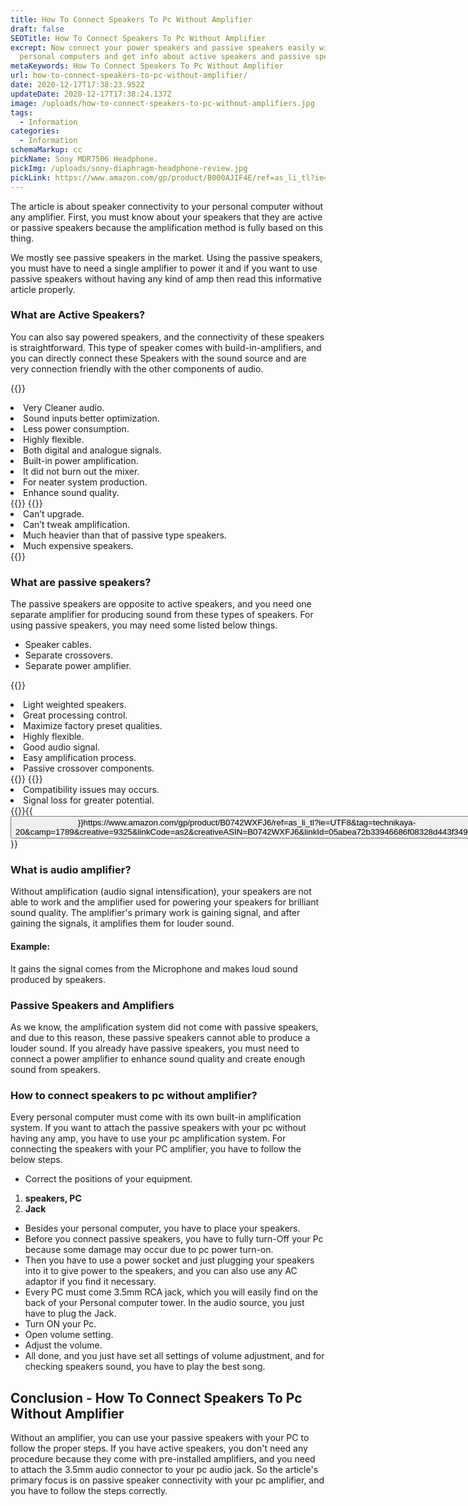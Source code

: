 ```yaml
---
title: How To Connect Speakers To Pc Without Amplifier
draft: false
SEOTitle: How To Connect Speakers To Pc Without Amplifier
excrept: Now connect your power speakers and passive speakers easily with your
  personal computers and get info about active speakers and passive speakers.
metaKeywords: How To Connect Speakers To Pc Without Amplifier
url: how-to-connect-speakers-to-pc-without-amplifier/
date: 2020-12-17T17:38:23.952Z
updateDate: 2020-12-17T17:38:24.137Z
image: /uploads/how-to-connect-speakers-to-pc-without-amplifiers.jpg
tags:
  - Information
categories:
  - Information
schemaMarkup: cc
pickName: Sony MDR7506 Headphone.
pickImg: /uploads/sony-diaphragm-headphone-review.jpg
pickLink: https://www.amazon.com/gp/product/B000AJIF4E/ref=as_li_tl?ie=UTF8&tag=technikaya-20&camp=1789&creative=9325&linkCode=as2&creativeASIN=B000AJIF4E&linkId=bac568bc2332dd39840b9f3d4e6c00ba
---
```

The article is about speaker connectivity to your personal computer without any amplifier. First, you must know about your speakers that they are active or passive speakers because the amplification method is fully based on this thing. 

We mostly see passive speakers in the market. Using the passive speakers, you must have to need a single amplifier to power it and if you want to use passive speakers without having any kind of amp then read this informative article properly.

### What are Active Speakers?

You can also say powered speakers, and the connectivity of these speakers is straightforward. This type of speaker comes with build-in-amplifiers, and you can directly connect these Speakers with the sound source and are very connection friendly with the other components of audio.

{{<pros>}}

<li>Very Cleaner audio.</li>
<li>Sound inputs better optimization.</li>
<li>Less power consumption.</li>
<li>Highly flexible.</li>
<li>Both digital and analogue signals.</li>
<li>Built-in power amplification. </li>
<li>It did not burn out the mixer.</li>
<li>For neater system production.</li>
<li>Enhance sound quality.</li>
{{</pros>}}
{{<cons>}}
<li>Can’t upgrade.</li>
<li>Can’t tweak amplification.</li>
<li>Much heavier than that of passive type speakers.</li>
<li>Much expensive speakers.</li>
{{</cons>}}

### What are passive speakers?

The passive speakers are opposite to active speakers, and you need one separate amplifier for producing sound from these types of speakers. For using passive speakers, you may need some listed below things.

* Speaker cables.
* Separate crossovers.
* Separate power amplifier.

{{<pros>}}

<li>Light weighted speakers.</li>
<li>Great processing control.</li>
<li>Maximize factory preset qualities.</li>
<li>Highly flexible.</li>
<li>Good audio signal.</li>
<li>Easy amplification process.</li>
<li>Passive crossover components.</li>
{{</pros>}}
{{<cons>}}
<li>Compatibility issues may occurs.</li>
<li>Signal loss for greater potential.</li>
{{</cons>}}{{<button>}}https://www.amazon.com/gp/product/B0742WXFJ6/ref=as_li_tl?ie=UTF8&tag=technikaya-20&camp=1789&creative=9325&linkCode=as2&creativeASIN=B0742WXFJ6&linkId=05abea72b33946686f08328d443f3496{{</button>}}

### What is audio amplifier?

Without amplification (audio signal intensification), your speakers are not able to work and the amplifier used for powering your speakers for brilliant sound quality. The amplifier's primary work is gaining signal, and after gaining the signals, it amplifies them for louder sound.

#### Example:

It gains the signal comes from the Microphone and makes loud sound produced by speakers.

### Passive Speakers and Amplifiers

As we know, the amplification system did not come with passive speakers, and due to this reason, these passive speakers cannot able to produce a louder sound. If you already have passive speakers, you must need to connect a power amplifier to enhance sound quality and create enough sound from speakers.

### How to connect speakers to pc without amplifier?

Every personal computer must come with its own built-in amplification system. If you want to attach the passive speakers with your pc without having any amp, you have to use your pc amplification system. For connecting the speakers with your PC amplifier, you have to follow the below steps.

* Correct the positions of your equipment.

1. **speakers, PC**
2. **Jack**

* Besides your personal computer, you have to place your speakers.
* Before you connect passive speakers, you have to fully turn-Off your Pc because some damage may occur due to pc power turn-on. 
* Then you have to use a power socket and just plugging your speakers into it to give power to the speakers, and you can also use any AC adaptor if you find it necessary.
* Every PC must come 3.5mm RCA jack, which you will easily find on the back of your Personal computer tower. In the audio source, you just have to plug the Jack.
* Turn ON your Pc.
* Open volume setting.
* Adjust the volume.
* All done, and you just have set all settings of volume adjustment, and for checking speakers sound, you have to play the best song.

## Conclusion - How To Connect Speakers To Pc Without Amplifier

Without an amplifier, you can use your passive speakers with your PC to follow the proper steps. If you have active speakers, you don't need any procedure because they come with pre-installed amplifiers, and you need to attach the 3.5mm audio connector to your pc audio jack. So the article's primary focus is on passive speaker connectivity with your pc amplifier, and you have to follow the steps correctly.